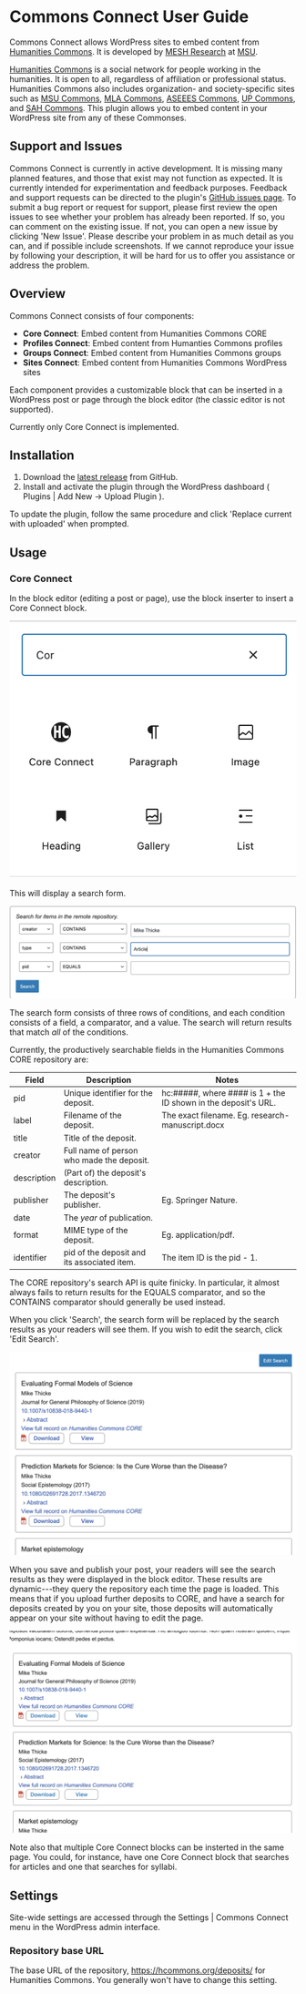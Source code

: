 # Commons Connect User Guide

Commons Connect allows WordPress sites to embed content from [Humanities
Commons](https://hcommons.org/). It is developed by [MESH
Research](https://www.meshresearch.net/) at [MSU](https://msu.edu/).

[Humanities Commons](https://hcommons.org/) is a social network for people
working in the humanities. It is open to all, regardless of affiliation or
professional status. Humanities Commons also includes organization- and
society-specific sites such as [MSU Commons](https://commons.msu.edu/), [MLA
Commons](https://mla.hcommons.org/), [ASEEES
Commons](https://aseees.hcommons.org/), [UP Commons](https://up.hcommons.org/),
and [SAH Commons](https://sah.hcommons.org/). This plugin allows you to embed
content in your WordPress site from any of these Commonses.

## Support and Issues

Commons Connect is currently in active development. It is missing many planned
features, and those that exist may not function as expected. It is currently
intended for experimentation and feedback purposes. Feedback and support
requests can be directed to the plugin's [GitHub issues
page](https://github.com/MESH-Research/commons-connect/issues). To submit a bug
report or request for support, please first review the open issues to see
whether your problem has already been reported. If so, you can comment on the
existing issue. If not, you can open a new issue by clicking 'New Issue'. Please
describe your problem in as much detail as you can, and if possible include
screenshots. If we cannot reproduce your issue by following your description, it
will be hard for us to offer you assistance or address the problem.

## Overview

Commons Connect consists of four components:

- **Core Connect**: Embed content from Humanities Commons CORE
- **Profiles Connect**: Embed content from Humanties Commons profiles
- **Groups Connect**: Embed content from Humanities Commons groups
- **Sites Connect**: Embed content from Humanities Commons WordPress sites

Each component provides a customizable block that can be inserted in a WordPress
post or page through the block editor (the classic editor is not supported).

Currently only Core Connect is implemented.

## Installation

1. Download the [latest
   release](https://github.com/MESH-Research/commons-connect/releases/latest/commons-connect.zip)
   from GitHub.
2. Install and activate the plugin through the WordPress dashboard ( Plugins |
   Add New -> Upload Plugin ).

To update the plugin, follow the same procedure and click 'Replace current with
uploaded' when prompted.

## Usage

### Core Connect

In the block editor (editing a post or page), use the block inserter to insert a
Core Connect block.

![Inserting the Core Connect block](assets/cc-insert-block.png)

This will display a search form.

![Core Connect search form](assets/cc-search-form.png)

The search form consists of three rows of conditions, and each condition
consists of a field, a comparator, and a value. The search will return results
that match *all* of the conditions.

Currently, the productively searchable fields in the Humanities Commons CORE
repository are:

| Field       | Description                                 | Notes                                                          |
| ----------- | ------------------------------------------- | -------------------------------------------------------------- |
| pid         | Unique identifier for the deposit.          | hc:#####, where #### is 1 + the ID shown in the deposit's URL. |
| label       | Filename of the deposit.                    | The exact filename. Eg. research-manuscript.docx               |
| title       | Title of the deposit.                       |                                                                |
| creator     | Full name of person who made the deposit.   |                                                                |
| description | (Part of) the deposit's description.        |                                                                |
| publisher   | The deposit's publisher.                    | Eg. Springer Nature.                                           |
| date        | The *year* of publication.                  |                                                                |
| format      | MIME type of the deposit.                   | Eg. application/pdf.                                           |
| identifier  | pid of the deposit and its associated item. | The item ID is the pid - 1.                                    |

The CORE repository's search API is quite finicky. In particular, it almost
always fails to return results for the EQUALS comparator, and so the CONTAINS
comparator should generally be used instead.

When you click 'Search', the search form will be replaced by the search results
as your readers will see them. If you wish to edit the search, click 'Edit
Search'.

![Search results in block editor](assets/cc-search-results.png)

When you save and publish your post, your readers will see the search results as
they were displayed in the block editor. These results are dynamic---they query
the repository each time the page is loaded. This means that if you upload
further deposits to CORE, and have a search for deposits created by you on your
site, those deposits will automatically appear on your site without having to
edit the page.

![Search results on the frontend](assets/cc-front.png)

Note also that multiple Core Connect blocks can be insterted in the same page.
You could, for instance, have one Core Connect block that searches for articles
and one that searches for syllabi.

## Settings

Site-wide settings are accessed through the Settings | Commons Connect menu in
the WordPress admin interface.

### Repository base URL

The base URL of the repository, https://hcommons.org/deposits/ for Humanities
Commons. You generally won't have to change this setting.


